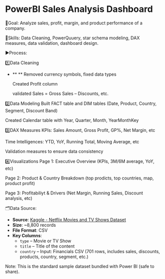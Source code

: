 # PowerBI Sales Analysis Dashboard

📌Goal: Analyze sales, profit, margin, and product performance of a company.

🧰Skills: Data Cleaning, PowerQuuery, star schema modeling, DAX measures, data validation, dashboard design.

▶️Process:

1️⃣Data Cleaning
- ** ** Removed currency symbols, fixed data types
  
  Created Profit column
  
  validated Sales = Gross Sales – Discounts, etc.
  
2️⃣Data Modeling
  Built FACT table and DIM tables (Date, Product, Country, Segment, Discount Band)
  
  Created Calendar table with Year, Quarter, Month, YearMonthKey
  
3️⃣DAX Measures
  KPIs: Sales Amount, Gross Profit, GP%, Net Margin, etc
  
  Time Intelligences: YTD, YoY, Running Total, Moving Average, etc
  
  Validation measures to ensure data consistency
  
4️⃣Visualizations
  Page 1: Executive Overview (KPIs, 3M/6M average, YoY, etc)
  
  Page 2: Product & Country Breakdown (top prodicts, top countries, map, product profit)

  Page 3: Profitabiliyt & Drivers (Net Margin, Running Sales, Discount analysis, etc)

🗂️Data Source: 
- **Source**: [Kaggle - Netflix Movies and TV Shows Dataset](https://www.kaggle.com/datasets/shivamb/netflix-shows)
- **Size**: ~8,800 records
- **File Format**: CSV
- **Key Columns**:
  - `type` – Movie or TV Show
  - `title` – Title of the content
  - `country` –
Input: Financials CSV (701 rows, includes sales, discounts, products, country, segment, etc.)

Note: This is the standard sample dataset bundled with Power BI (safe to share).

